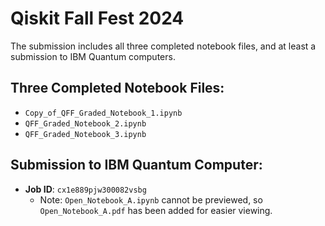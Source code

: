 # Qiskit Fall Fest 2024

The submission includes all three completed notebook files, and at least a submission to IBM Quantum computers.

## Three Completed Notebook Files:
- `Copy_of_QFF_Graded_Notebook_1.ipynb`
- `QFF_Graded_Notebook_2.ipynb`
- `QFF_Graded_Notebook_3.ipynb`

## Submission to IBM Quantum Computer:
- **Job ID**: `cx1e889pjw300082vsbg`  
  - Note: `Open_Notebook_A.ipynb` cannot be previewed, so `Open_Notebook_A.pdf` has been added for easier viewing.


